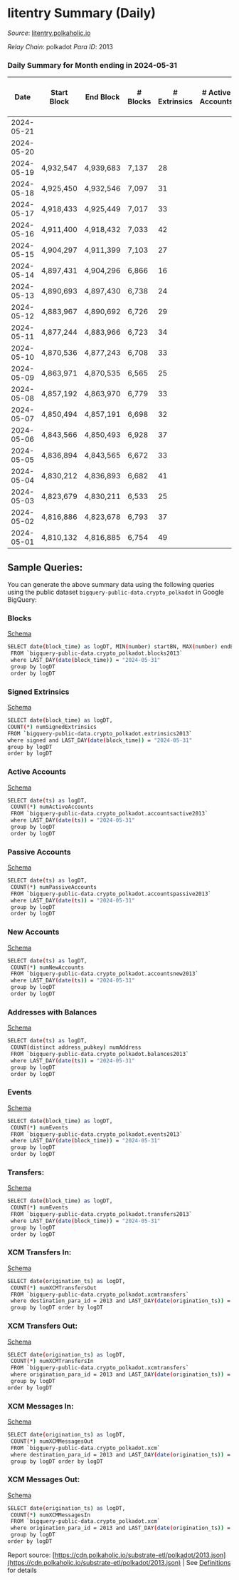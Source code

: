 # litentry Summary (Daily)

_Source_: [litentry.polkaholic.io](https://litentry.polkaholic.io)

*Relay Chain*: polkadot
*Para ID*: 2013



### Daily Summary for Month ending in 2024-05-31


| Date    | Start Block | End Block | # Blocks | # Extrinsics | # Active Accounts | # Passive Accounts | # New Accounts | # Addresses | # Events  | # Transfers ($USD) | # XCM Transfers In ($USD) | # XCM Transfers Out ($USD) | # XCM In | # XCM Out | Issues |
|---------|-------------|-----------|----------|--------------|-------------------|--------------------|----------------|-------------|-----------|--------------------|---------------------------|----------------------------|----------|-----------|--------|
| 2024-05-21 |  |  |  |  |  |  |  |  |  |   |   |   |  |  |  |
| 2024-05-20 |  |  |  |  |  |  |  | 4,742 |  |   |   |   |  |  |  |
| 2024-05-19 | 4,932,547 | 4,939,683 | 7,137 | 28 |  |  |  | 4,742 | 23,316 | 3  |   |   |  |  |  |
| 2024-05-18 | 4,925,450 | 4,932,546 | 7,097 | 31 |  |  |  | 4,742 | 23,264 |   |   |   |  |  |  |
| 2024-05-17 | 4,918,433 | 4,925,449 | 7,017 | 33 |  |  |  | 4,742 | 23,111 | 10  |   |   |  |  |  |
| 2024-05-16 | 4,911,400 | 4,918,432 | 7,033 | 42 |  |  |  | 4,741 | 23,209 | 3  |   |   |  |  |  |
| 2024-05-15 | 4,904,297 | 4,911,399 | 7,103 | 27 |  |  |  | 4,740 | 23,258 | 1  |   |   |  |  |  |
| 2024-05-14 | 4,897,431 | 4,904,296 | 6,866 | 16 |  |  |  | 4,740 | 22,691 |   |   |   |  |  |  |
| 2024-05-13 | 4,890,693 | 4,897,430 | 6,738 | 24 |  |  |  | 4,740 | 20,283 |   |   |   |  |  |  |
| 2024-05-12 | 4,883,967 | 4,890,692 | 6,726 | 29 |  |  |  | 4,740 | 22,501 | 2  |   |   |  |  |  |
| 2024-05-11 | 4,877,244 | 4,883,966 | 6,723 | 34 |  |  |  | 4,739 | 22,523 |   |   |   |  |  |  |
| 2024-05-10 | 4,870,536 | 4,877,243 | 6,708 | 33 |  |  |  | 4,738 | 22,473 | 3  |   |   |  |  |  |
| 2024-05-09 | 4,863,971 | 4,870,535 | 6,565 | 25 |  |  |  | 4,738 | 19,922 | 1  |   |   |  |  |  |
| 2024-05-08 | 4,857,192 | 4,863,970 | 6,779 | 33 |  |  |  | 4,737 | 22,612 | 3  |   |   |  |  |  |
| 2024-05-07 | 4,850,494 | 4,857,191 | 6,698 | 32 |  |  |  | 4,738 | 22,440 | 5  |   |   |  |  |  |
| 2024-05-06 | 4,843,566 | 4,850,493 | 6,928 | 37 |  |  |  | 4,738 | 22,929 | 2  |   |   |  |  |  |
| 2024-05-05 | 4,836,894 | 4,843,565 | 6,672 | 33 |  |  |  | 4,738 | 20,195 | 6  |   |   |  |  |  |
| 2024-05-04 | 4,830,212 | 4,836,893 | 6,682 | 41 |  |  |  | 4,738 | 22,446 | 3  |   |   |  |  |  |
| 2024-05-03 | 4,823,679 | 4,830,211 | 6,533 | 25 |  |  |  | 4,738 | 22,030 | 2  |   |   |  |  |  |
| 2024-05-02 | 4,816,886 | 4,823,678 | 6,793 | 37 |  |  |  | 4,738 | 20,440 | 2  |   |   |  |  |  |
| 2024-05-01 | 4,810,132 | 4,816,885 | 6,754 | 49 |  |  |  | 4,737 | 22,643 | 3  |   |   |  |  |  |

## Sample Queries:
You can generate the above summary data using the following queries using the public dataset `bigquery-public-data.crypto_polkadot` in Google BigQuery:


### Blocks 

[Schema](https://github.com/colorfulnotion/substrate-etl/blob/main/schema/blocks.json)

```bash
SELECT date(block_time) as logDT, MIN(number) startBN, MAX(number) endBN, COUNT(*) numBlocks 
 FROM `bigquery-public-data.crypto_polkadot.blocks2013`  
 where LAST_DAY(date(block_time)) = "2024-05-31" 
 group by logDT 
 order by logDT
```

### Signed Extrinsics 

[Schema](https://github.com/colorfulnotion/substrate-etl/blob/main/schema/extrinsics.json)

```bash
SELECT date(block_time) as logDT, 
COUNT(*) numSignedExtrinsics 
FROM `bigquery-public-data.crypto_polkadot.extrinsics2013`  
where signed and LAST_DAY(date(block_time)) = "2024-05-31" 
group by logDT 
order by logDT
```

### Active Accounts 

[Schema](https://github.com/colorfulnotion/substrate-etl/blob/main/schema/accountsactive.json)

```bash
SELECT date(ts) as logDT, 
 COUNT(*) numActiveAccounts 
 FROM `bigquery-public-data.crypto_polkadot.accountsactive2013` 
 where LAST_DAY(date(ts)) = "2024-05-31" 
 group by logDT 
 order by logDT
```

### Passive Accounts 

[Schema](https://github.com/colorfulnotion/substrate-etl/blob/main/schema/accountspassive.json)

```bash
SELECT date(ts) as logDT, 
 COUNT(*) numPassiveAccounts 
 FROM `bigquery-public-data.crypto_polkadot.accountspassive2013` 
 where LAST_DAY(date(ts)) = "2024-05-31" 
 group by logDT 
 order by logDT
```

### New Accounts 

[Schema](https://github.com/colorfulnotion/substrate-etl/blob/main/schema/accountsnew.json)

```bash
SELECT date(ts) as logDT, 
 COUNT(*) numNewAccounts 
 FROM `bigquery-public-data.crypto_polkadot.accountsnew2013` 
 where LAST_DAY(date(ts)) = "2024-05-31" 
 group by logDT
 order by logDT
```

### Addresses with Balances 

[Schema](https://github.com/colorfulnotion/substrate-etl/blob/main/schema/balances.json)

```bash
SELECT date(ts) as logDT,
 COUNT(distinct address_pubkey) numAddress 
 FROM `bigquery-public-data.crypto_polkadot.balances2013` 
 where LAST_DAY(date(ts)) = "2024-05-31" 
 group by logDT 
 order by logDT
```

### Events 

[Schema](https://github.com/colorfulnotion/substrate-etl/blob/main/schema/events.json)

```bash
SELECT date(block_time) as logDT, 
 COUNT(*) numEvents 
 FROM `bigquery-public-data.crypto_polkadot.events2013` 
 where LAST_DAY(date(block_time)) = "2024-05-31" 
 group by logDT 
 order by logDT
```

### Transfers:

[Schema](https://github.com/colorfulnotion/substrate-etl/blob/main/schema/transfers.json)

```bash
SELECT date(block_time) as logDT, 
 COUNT(*) numEvents 
 FROM `bigquery-public-data.crypto_polkadot.transfers2013` 
 where LAST_DAY(date(block_time)) = "2024-05-31" 
 group by logDT 
 order by logDT
```

### XCM Transfers In: 

[Schema](https://github.com/colorfulnotion/substrate-etl/blob/main/schema/xcmtransfers.json)

```bash
SELECT date(origination_ts) as logDT, 
 COUNT(*) numXCMTransfersOut 
 FROM `bigquery-public-data.crypto_polkadot.xcmtransfers` 
 where destination_para_id = 2013 and LAST_DAY(date(origination_ts)) = "2024-05-31" 
 group by logDT order by logDT
```

### XCM Transfers Out: 

[Schema](https://github.com/colorfulnotion/substrate-etl/blob/main/schema/xcmtransfers.json)

```bash
SELECT date(origination_ts) as logDT, 
 COUNT(*) numXCMTransfersIn 
 FROM `bigquery-public-data.crypto_polkadot.xcmtransfers` 
 where origination_para_id = 2013 and LAST_DAY(date(origination_ts)) = "2024-05-31" 
 group by logDT 
order by logDT
```

### XCM Messages In: 

[Schema](https://github.com/colorfulnotion/substrate-etl/blob/main/schema/xcm.json)

```bash
SELECT date(origination_ts) as logDT, 
 COUNT(*) numXCMMessagesOut 
 FROM `bigquery-public-data.crypto_polkadot.xcm` 
 where destination_para_id = 2013 and LAST_DAY(date(origination_ts)) = "2024-05-31" 
 group by logDT order by logDT
```

### XCM Messages Out: 

[Schema](https://github.com/colorfulnotion/substrate-etl/blob/main/schema/xcm.json)

```bash
SELECT date(origination_ts) as logDT, 
 COUNT(*) numXCMMessagesIn 
 FROM `bigquery-public-data.crypto_polkadot.xcm` 
 where origination_para_id = 2013 and LAST_DAY(date(origination_ts)) = "2024-05-31" 
 group by logDT 
order by logDT
```


Report source: [https://cdn.polkaholic.io/substrate-etl/polkadot/2013.json](https://cdn.polkaholic.io/substrate-etl/polkadot/2013.json) | See [Definitions](/DEFINITIONS.md) for details
